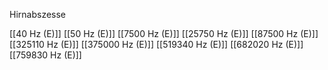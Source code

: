 Hirnabszesse

[[40 Hz (E)]]
[[50 Hz (E)]]
[[7500 Hz (E)]]
[[25750 Hz (E)]]
[[87500 Hz (E)]]
[[325110 Hz (E)]]
[[375000 Hz (E)]]
[[519340 Hz (E)]]
[[682020 Hz (E)]]
[[759830 Hz (E)]]